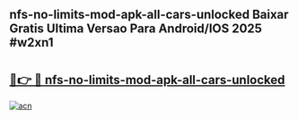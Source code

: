 ## nfs-no-limits-mod-apk-all-cars-unlocked Baixar Gratis Ultima Versao Para Android/IOS 2025 #w2xn1

# <h2><a href="https://ainizakaria.my?title=nfs-no-limits-mod-apk-all-cars-unlocked&ref=20M">🔗👉 🔴 nfs-no-limits-mod-apk-all-cars-unlocked</a></h2>

[![acn](https://github.com/user-attachments/assets/0f9c940e-d8b0-45ae-aac7-cd30a18b3e1c)](https://ainizakaria.my?title=nfs-no-limits-mod-apk-all-cars-unlocked&ref=20M)

